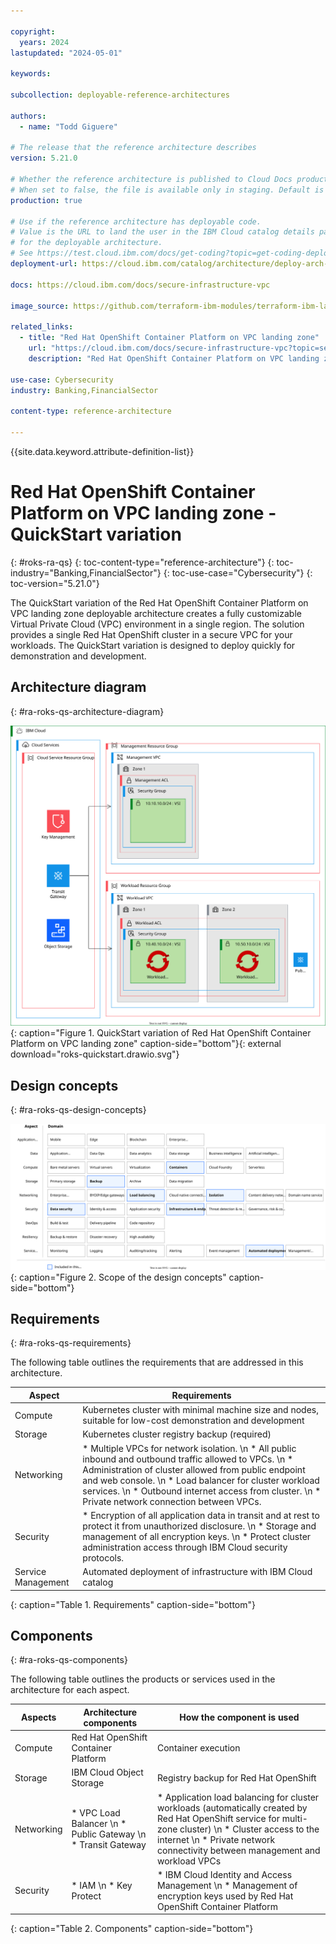 ```yaml
---

copyright:
  years: 2024
lastupdated: "2024-05-01"

keywords:

subcollection: deployable-reference-architectures

authors:
  - name: "Todd Giguere"

# The release that the reference architecture describes
version: 5.21.0

# Whether the reference architecture is published to Cloud Docs production.
# When set to false, the file is available only in staging. Default is false.
production: true

# Use if the reference architecture has deployable code.
# Value is the URL to land the user in the IBM Cloud catalog details page
# for the deployable architecture.
# See https://test.cloud.ibm.com/docs/get-coding?topic=get-coding-deploy-button
deployment-url: https://cloud.ibm.com/catalog/architecture/deploy-arch-ibm-slz-ocp-95fccffc-ae3b-42df-b6d9-80be5914d852-global

docs: https://cloud.ibm.com/docs/secure-infrastructure-vpc

image_source: https://github.com/terraform-ibm-modules/terraform-ibm-landing-zone/blob/main/reference-architectures/roks-quickstart.drawio.svg

related_links:
  - title: "Red Hat OpenShift Container Platform on VPC landing zone"
    url: "https://cloud.ibm.com/docs/secure-infrastructure-vpc?topic=secure-infrastructure-vpc-ocp-ra"
    description: "Red Hat OpenShift Container Platform on VPC landing zone is a deployable architecture solution that is based on the IBM Cloud for Financial Services reference architecture. It creates secure and compliant Red Hat OpenShift Container Platform workload clusters on a Virtual Private Cloud (VPC) network."

use-case: Cybersecurity
industry: Banking,FinancialSector

content-type: reference-architecture

---
```


{{site.data.keyword.attribute-definition-list}}

# Red Hat OpenShift Container Platform on VPC landing zone - QuickStart variation
{: #roks-ra-qs}
{: toc-content-type="reference-architecture"}
{: toc-industry="Banking,FinancialSector"}
{: toc-use-case="Cybersecurity"}
{: toc-version="5.21.0"}

The QuickStart variation of the Red Hat OpenShift Container Platform on VPC landing zone deployable architecture creates a fully customizable Virtual Private Cloud (VPC) environment in a single region. The solution provides a single Red Hat OpenShift cluster in a secure VPC for your workloads. The QuickStart variation is designed to deploy quickly for demonstration and development.

## Architecture diagram
{: #ra-roks-qs-architecture-diagram}

![Architecture diagram for the QuickStart variation of Red Hat OpenShift Container Platform on VPC landing zone](roks-quickstart.drawio.svg "Architecture diagram of QuickStart variation of Red Hat OpenShift Container Platform on VPC landing zone deployable architecture"){: caption="Figure 1. QuickStart variation of Red Hat OpenShift Container Platform on VPC landing zone" caption-side="bottom"}{: external download="roks-quickstart.drawio.svg"}

## Design concepts
{: #ra-roks-qs-design-concepts}

![Design requirements for Red Hat OpenShift Container Platform on VPC landing zone](heat-map-deploy-arch-slz-roks-quickstart.svg "Design concepts"){: caption="Figure 2. Scope of the design concepts" caption-side="bottom"}

## Requirements
{: #ra-roks-qs-requirements}

The following table outlines the requirements that are addressed in this architecture.

| Aspect | Requirements |
|---|---|
| Compute | Kubernetes cluster with minimal machine size and nodes, suitable for low-cost demonstration and development |
| Storage | Kubernetes cluster registry backup (required) |
| Networking | * Multiple VPCs for network isolation. \n * All public inbound and outbound traffic allowed to VPCs. \n * Administration of cluster allowed from public endpoint and web console. \n * Load balancer for cluster workload services. \n * Outbound internet access from cluster. \n * Private network connection between VPCs. |
| Security | * Encryption of all application data in transit and at rest to protect it from unauthorized disclosure. \n * Storage and management of all encryption keys. \n * Protect cluster administration access through IBM Cloud security protocols. |
| Service Management | Automated deployment of infrastructure with IBM Cloud catalog |
{: caption="Table 1. Requirements" caption-side="bottom"}

## Components
{: #ra-roks-qs-components}

The following table outlines the products or services used in the architecture for each aspect.

| Aspects | Architecture components | How the component is used |
|---|---|---|
| Compute | Red Hat OpenShift Container Platform | Container execution |
| Storage | IBM Cloud Object Storage | Registry backup for Red Hat OpenShift |
| Networking | * VPC Load Balancer \n * Public Gateway \n * Transit Gateway | * Application load balancing for cluster workloads (automatically created by Red Hat OpenShift service for multi-zone cluster) \n * Cluster access to the internet \n * Private network connectivity between management and workload VPCs |
| Security | * IAM \n * Key Protect | * IBM Cloud Identity and Access Management \n * Management of encryption keys used by Red Hat OpenShift Container Platform |
{: caption="Table 2. Components" caption-side="bottom"}
